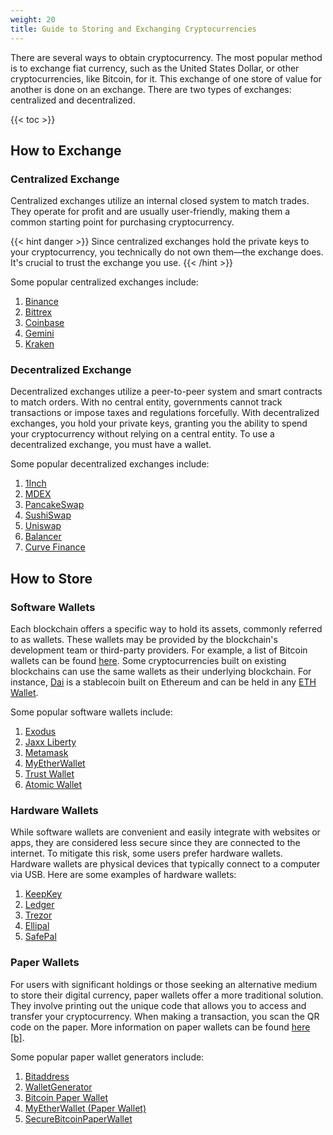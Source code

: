 ```yaml
---
weight: 20
title: Guide to Storing and Exchanging Cryptocurrencies
---
```


There are several ways to obtain cryptocurrency. The most popular method is to exchange fiat currency, such as the United States Dollar, or other cryptocurrencies, like Bitcoin, for it. This exchange of one store of value for another is done on an exchange. There are two types of exchanges: centralized and decentralized.

{{< toc >}}

## How to Exchange

### Centralized Exchange

Centralized exchanges utilize an internal closed system to match trades. They operate for profit and are usually user-friendly, making them a common starting point for purchasing cryptocurrency.

{{< hint danger >}}
Since centralized exchanges hold the private keys to your cryptocurrency, you technically do not own them—the exchange does. It's crucial to trust the exchange you use.
{{< /hint >}}

Some popular centralized exchanges include:

1. [Binance](https://www.binance.com/en)
2. [Bittrex](https://bittrex.com/)
3. [Coinbase](https://www.coinbase.com/)
4. [Gemini](https://www.gemini.com/)
5. [Kraken](https://www.kraken.com/)

### Decentralized Exchange

Decentralized exchanges utilize a peer-to-peer system and smart contracts to match orders. With no central entity, governments cannot track transactions or impose taxes and regulations forcefully. With decentralized exchanges, you hold your private keys, granting you the ability to spend your cryptocurrency without relying on a central entity. To use a decentralized exchange, you must have a wallet.

Some popular decentralized exchanges include:

1. [1Inch](https://app.1inch.io/#/1/swap)
2. [MDEX](https://mdex.co/#/)
3. [PancakeSwap](https://pancakeswap.finance/)
4. [SushiSwap](https://sushi.com/)
5. [Uniswap](https://app.uniswap.org/#/swap)
6. [Balancer](https://balancer.finance/)
7. [Curve Finance](https://curve.fi/)

## How to Store

### Software Wallets

Each blockchain offers a specific way to hold its assets, commonly referred to as wallets. These wallets may be provided by the blockchain's development team or third-party providers. For example, a list of Bitcoin wallets can be found [here](https://bitcoin.org/en/choose-your-wallet). Some cryptocurrencies built on existing blockchains can use the same wallets as their underlying blockchain. For instance, [Dai](https://makerdao.com/en/) is a stablecoin built on Ethereum and can be held in any [ETH Wallet](https://ethereum.org/en/wallets/find-wallet/).

Some popular software wallets include:

1. [Exodus](https://www.exodus.com/)
2. [Jaxx Liberty](https://jaxx.io/)
3. [Metamask](https://metamask.io/)
4. [MyEtherWallet](https://www.myetherwallet.com/)
5. [Trust Wallet](https://trustwallet.com/)
6. [Atomic Wallet](https://atomicwallet.io/)

### Hardware Wallets

While software wallets are convenient and easily integrate with websites or apps, they are considered less secure since they are connected to the internet. To mitigate this risk, some users prefer hardware wallets. Hardware wallets are physical devices that typically connect to a computer via USB. Here are some examples of hardware wallets:

1. [KeepKey](https://shapeshift.com/keepkey)
2. [Ledger](https://shop.ledger.com/)
3. [Trezor](https://trezor.io/)
4. [Ellipal](https://www.ellipal.com/)
5. [SafePal](https://www.safepal.io/)

### Paper Wallets

For users with significant holdings or those seeking an alternative medium to store their digital currency, paper wallets offer a more traditional solution. They involve printing out the unique code that allows you to access and transfer your cryptocurrency. When making a transaction, you scan the QR code on the paper. More information on paper wallets can be found [here](https://privacypros.io/wallets/paper) [[b]](https://archive.ph/muetr).

Some popular paper wallet generators include:

1. [Bitaddress](https://www.bitaddress.org/)
2. [WalletGenerator](https://walletgenerator.net/)
3. [Bitcoin Paper Wallet](https://bitcoinpaperwallet.com/)
4. [MyEtherWallet (Paper Wallet)](https://www.myetherwallet.com/access-my-wallet/paper-wallet.html)
5. [SecureBitcoinPaperWallet](https://securebitcoinpaperwallet.com/)


